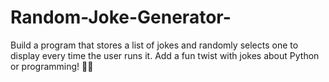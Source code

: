 # Random-Joke-Generator-
Build a program that stores a list of jokes and randomly selects one to display every time the user runs it. Add a fun twist with jokes about Python or programming! 🐍💡
